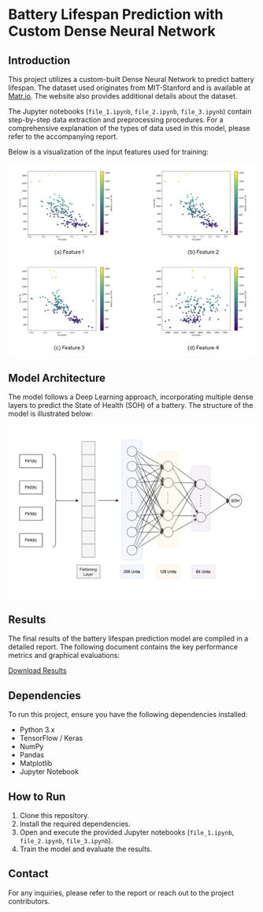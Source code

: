 # Battery Lifespan Prediction with Custom Dense Neural Network

## Introduction
This project utilizes a custom-built Dense Neural Network to predict battery lifespan. The dataset used originates from MIT-Stanford and is available at [Matr.io](https://data.matr.io/1/). The website also provides additional details about the dataset.

The Jupyter notebooks (`file_1.ipynb`, `file_2.ipynb`, `file_3.ipynb`) contain step-by-step data extraction and preprocessing procedures. For a comprehensive explanation of the types of data used in this model, please refer to the accompanying report.

Below is a visualization of the input features used for training:

![Input Features](Input.png)

## Model Architecture
The model follows a Deep Learning approach, incorporating multiple dense layers to predict the State of Health (SOH) of a battery. The structure of the model is illustrated below:

![Model Architecture](Architecture.png)

## Results
The final results of the battery lifespan prediction model are compiled in a detailed report. The following document contains the key performance metrics and graphical evaluations:

[Download Results](result.pdf)

## Dependencies
To run this project, ensure you have the following dependencies installed:
- Python 3.x
- TensorFlow / Keras
- NumPy
- Pandas
- Matplotlib
- Jupyter Notebook

## How to Run
1. Clone this repository.
2. Install the required dependencies.
3. Open and execute the provided Jupyter notebooks (`file_1.ipynb`, `file_2.ipynb`, `file_3.ipynb`).
4. Train the model and evaluate the results.

## Contact
For any inquiries, please refer to the report or reach out to the project contributors.